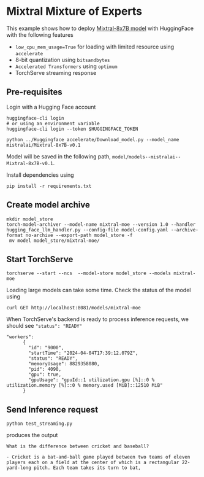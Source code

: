 # Mixtral Mixture of Experts

This example shows how to deploy [Mixtral-8x7B model](https://huggingface.co/docs/transformers/en/model_doc/mixtral) with HuggingFace with the following features
- `low_cpu_mem_usage=True` for loading with limited resource using `accelerate`
- 8-bit quantization using `bitsandbytes`
- `Accelerated Transformers` using `optimum`
- TorchServe streaming response

## Pre-requisites

Login with a Hugging Face account
```
huggingface-cli login
# or using an environment variable
huggingface-cli login --token $HUGGINGFACE_TOKEN
```

```
python ../Huggingface_accelerate/Download_model.py --model_name mistralai/Mixtral-8x7B-v0.1
```
Model will be saved in the following path, `model/models--mistralai--Mixtral-8x7B-v0.1`.

Install dependencies using

```
pip install -r requirements.txt
```

## Create model archive

```
mkdir model_store
torch-model-archiver --model-name mixtral-moe --version 1.0 --handler hugging_face_llm_handler.py --config-file model-config.yaml --archive-format no-archive --export-path model_store -f
 mv model model_store/mixtral-moe/
 ```

## Start TorchServe

```
torchserve --start --ncs  --model-store model_store --models mixtral-moe
```

Loading large models can take some time. Check the status of the model using

```
curl GET http://localhost:8081/models/mixtral-moe
```
When TorchServe's backend is ready to process inference requests, we should see `"status": "READY"`

```
"workers":
      {
        "id": "9000",
        "startTime": "2024-04-04T17:39:12.079Z",
        "status": "READY",
        "memoryUsage": 8829358080,
        "pid": 4090,
        "gpu": true,
        "gpuUsage": "gpuId::1 utilization.gpu [%]::0 % utilization.memory [%]::0 % memory.used [MiB]::12510 MiB"
      }

```

## Send Inference request

```
python test_streaming.py
```

produces the output

```
What is the difference between cricket and baseball?

- Cricket is a bat-and-ball game played between two teams of eleven players each on a field at the center of which is a rectangular 22-yard-long pitch. Each team takes its turn to bat,
```
